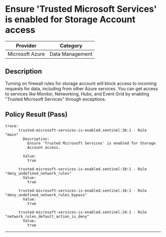# Ensure 'Trusted Microsoft Services' is enabled for Storage Account access

| Provider        | Category        |
|-----------------|-----------------|
| Microsoft Azure | Data Management |

## Description
Turning on firewall rules for storage account will block access to incoming requests for data, including from other Azure services. You can get access to services like Monitor, Networking, Hubs, and Event Grid by enabling "Trusted Microsoft Services" through exceptions.

## Policy Result (Pass)
```shell
trace:
      trusted-microsoft-services-is-enabled.sentinel:36:1 - Rule "main"
        Description:
          Ensure 'Trusted Microsoft Services' is enabled for Storage
          Account access.

        Value:
          true

      trusted-microsoft-services-is-enabled.sentinel:10:1 - Rule "deny_undefined_network_rules"
        Value:
          true

      trusted-microsoft-services-is-enabled.sentinel:16:1 - Rule "deny_undefined_network_rules_bypass"
        Value:
          true

      trusted-microsoft-services-is-enabled.sentinel:24:1 - Rule "network_rules_default_action_is_deny"
        Value:
          true
```

---
